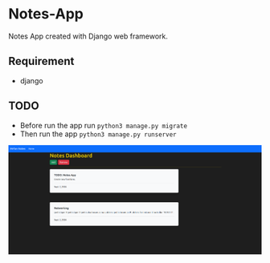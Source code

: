 # Notes-App
Notes App created with Django web framework.

## Requirement
- django

## TODO
- Before run the app run `python3 manage.py migrate`
- Then run the app `python3 manage.py runserver`

<img width="850" alt="Preview" src="https://github.com/MrFanCode/Notes-App/blob/main/preview.png">
